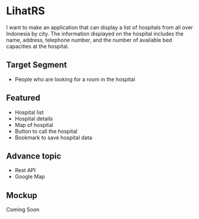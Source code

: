 # LihatRS
I want to make an application that can display a list of hospitals from all over Indonesia by city. The information displayed on the hospital includes the name, address, telephone number, and the number of available bed capacities at the hospital.

## Target Segment
- People who are looking for a room in the hospital

## Featured
- Hospital list
- Hospital details
- Map of hospital
- Button to call the hospital
- Bookmark to save hospital data

## Advance topic
- Rest API
- Google Map

## Mockup
Coming Soon
